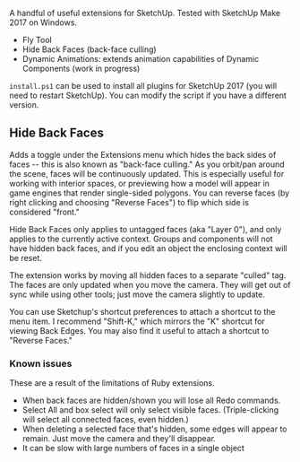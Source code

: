 A handful of useful extensions for SketchUp. Tested with SketchUp Make 2017 on Windows.

- Fly Tool
- Hide Back Faces (back-face culling)
- Dynamic Animations: extends animation capabilities of Dynamic Components (work in progress)

`install.ps1` can be used to install all plugins for SketchUp 2017 (you will need to restart SketchUp). You can modify the script if you have a different version.

## Hide Back Faces

Adds a toggle under the Extensions menu which hides the back sides of faces -- this is also known as "back-face culling." As you orbit/pan around the scene, faces will be continuously updated. This is especially useful for working with interior spaces, or previewing how a model will appear in game engines that render single-sided polygons. You can reverse faces (by right clicking and choosing "Reverse Faces") to flip which side is considered "front."

Hide Back Faces only applies to untagged faces (aka "Layer 0"), and only applies to the currently active context. Groups and components will not have hidden back faces, and if you edit an object the enclosing context will be reset.

The extension works by moving all hidden faces to a separate "culled" tag. The faces are only updated when you move the camera. They will get out of sync while using other tools; just move the camera slightly to update.

You can use Sketchup's shortcut preferences to attach a shortcut to the menu item. I recommend "Shift-K," which mirrors the "K" shortcut for viewing Back Edges. You may also find it useful to attach a shortcut to "Reverse Faces."

### Known issues
These are a result of the limitations of Ruby extensions.
- When back faces are hidden/shown you will lose all Redo commands.
- Select All and box select will only select visible faces. (Triple-clicking will select all connected faces, even hidden.)
- When deleting a selected face that's hidden, some edges will appear to remain. Just move the camera and they'll disappear.
- It can be slow with large numbers of faces in a single object